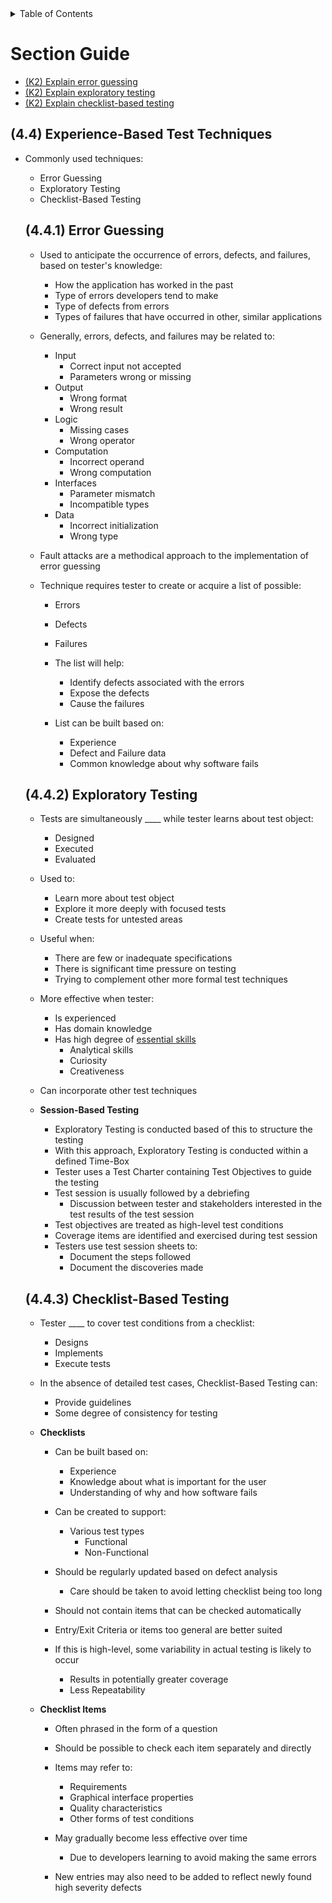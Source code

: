 <details>
  <summary>Table of Contents</summary>
  <ul>
    <li><a href="/README.md">Home</a></li>
    <li><a href="Chapter_4_Home.md">Chapter Home</a></li>
    <li><a href="Section_1.md">Section 1</a></li>
    <li><a href="Section_2.md">Section 2</a></li>
    <li><a href="Section_3.md">Section 3</a></li>
    <li><a href="Section_4.md">Section 4</a></li>
    <li><a href="Section_5.md">Section 5</a></li>
  </ul>
</details>

# Section Guide
- [(K2) Explain error guessing](#441)
- [(K2) Explain exploratory testing](#442)
- [(K2) Explain checklist-based testing](#443)

<a id="44"></a>

## (4.4) Experience-Based Test Techniques
- Commonly used techniques:
  - Error Guessing
  - Exploratory Testing
  - Checklist-Based Testing

  <a id="441"></a>
  
  ## (4.4.1) Error Guessing
  - Used to anticipate the occurrence of errors, defects, and failures, based on tester's knowledge:
    - How the application has worked in the past
    - Type of errors developers tend to make
    - Type of defects from errors
    - Types of failures that have occurred in other, similar applications

  - Generally, errors, defects, and failures may be related to:
    - Input
      - Correct input not accepted
      - Parameters wrong or missing
    - Output
      - Wrong format
      - Wrong result
    - Logic
      - Missing cases
      - Wrong operator
    - Computation
      - Incorrect operand
      - Wrong computation
    - Interfaces
      - Parameter mismatch
      - Incompatible types
    - Data
      - Incorrect initialization
      - Wrong type
  
  - Fault attacks are a methodical approach to the implementation of error guessing
  - Technique requires tester to create or acquire a list of possible:
    - Errors
    - Defects
    - Failures

    - The list will help:
      - Identify defects associated with the errors
      - Expose the defects
      - Cause the failures

    - List can be built based on:
      - Experience 
      - Defect and Failure data
      - Common knowledge about why software fails

  <a id="442"></a>

  ## (4.4.2) Exploratory Testing
  
  - Tests are simultaneously \_\_\_\_ while tester learns about test object:
    - Designed
    - Executed
    - Evaluated

  - Used to: 
    - Learn more about test object
    - Explore it more deeply with focused tests
    - Create tests for untested areas

  - Useful when:
    - There are few or inadequate specifications
    - There is significant time pressure on testing
    - Trying to complement other more formal test techniques

  - More effective when tester:
    - Is experienced
    - Has domain knowledge
    - Has high degree of [essential skills](/Chapters/Chapter%201/Section_5.md#151)
      - Analytical skills
      - Curiosity
      - Creativeness

  - Can incorporate other test techniques

  - **Session-Based Testing**
    - Exploratory Testing is conducted based of this to structure the testing
    - With this approach, Exploratory Testing is conducted within a defined Time-Box
    - Tester uses a Test Charter containing Test Objectives to guide the testing
    - Test session is usually followed by a debriefing 
      - Discussion between tester and stakeholders interested in the test results of the test session
    - Test objectives are treated as high-level test conditions
    - Coverage items are identified and exercised during test session
    - Testers use test session sheets to:
      - Document the steps followed
      - Document the discoveries made

  <a id=443></a>

  ## (4.4.3) Checklist-Based Testing
  - Tester \_\_\_\_ to cover test conditions from a checklist:
    - Designs
    - Implements
    - Execute tests

  - In the absence of detailed test cases, Checklist-Based Testing can:
    - Provide guidelines
    - Some degree of consistency for testing
  
  - **Checklists** 
    - Can be built based on:
      - Experience 
      - Knowledge about what is important for the user
      - Understanding of why and how software fails

    - Can be created to support:
      - Various test types
        - Functional
        - Non-Functional

    - Should be regularly updated based on defect analysis
      - Care should be taken to avoid letting checklist being too long

    - Should not contain items that can be checked automatically
    - Entry/Exit Criteria or items too general are better suited
    - If this is high-level, some variability in actual testing is likely to occur
      - Results in potentially greater coverage
      - Less Repeatability

  - **Checklist Items**
    - Often phrased in the form of a question
    - Should be possible to check each item separately and directly

    - Items may refer to:
      - Requirements
      - Graphical interface properties
      - Quality characteristics
      - Other forms of test conditions

    - May gradually become less effective over time
      - Due to developers learning to avoid making the same errors
    
    - New entries may also need to be added to reflect newly found high severity defects